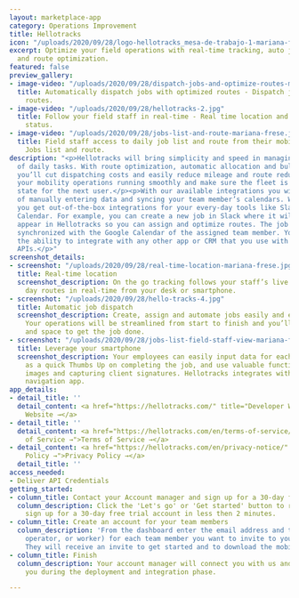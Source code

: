 ```yaml
---
layout: marketplace-app
category: Operations Improvement
title: Hellotracks
icon: "/uploads/2020/09/28/logo-hellotracks_mesa-de-trabajo-1-mariana-frese.png"
excerpt: Optimize your field operations with real-time tracking, auto job dispatch,
  and route optimization.
featured: false
preview_gallery:
- image-video: "/uploads/2020/09/28/dispatch-jobs-and-optimize-routes-mariana-frese.jpg"
  title: Automatically dispatch jobs with optimized routes - Dispatch jobs and optimize
    routes.
- image-video: "/uploads/2020/09/28/hellotracks-2.jpg"
  title: Follow your field staff in real-time - Real time location and field staff
    status.
- image-video: "/uploads/2020/09/28/jobs-list-and-route-mariana-frese.jpg"
  title: Field staff access to daily job list and route from their mobile device -
    Jobs list and route.
description: "<p>Hellotracks will bring simplicity and speed in managing thousands
  of daily tasks. With route optimization, automatic allocation and bulk job uploads,
  you’ll cut dispatching costs and easily reduce mileage and route redundancy. Get
  your mobility operations running smoothly and make sure the fleet is in perfect
  state for the next user.</p><p>With our available integrations you will save hours
  of manually entering data and syncing your team member’s calendars. With Hellotracks,
  you get out-of-the-box integrations for your every-day tools like Slack and Google
  Calendar. For example, you can create a new job in Slack where it will automatically
  appear in Hellotracks so you can assign and optimize routes. The job can also be
  synchronized with the Google Calendar of the assigned team member. You also have
  the ability to integrate with any other app or CRM that you use with our developer-friendly
  APIs.</p>"
screenshot_details:
- screenshot: "/uploads/2020/09/28/real-time-location-mariana-frese.jpg"
  title: Real-time location
  screenshot_description: On the go tracking follows your staff’s live location and
    day routes in real-time from your desk or smartphone.
- screenshot: "/uploads/2020/09/28/hello-tracks-4.jpg"
  title: Automatic job dispatch
  screenshot_description: Create, assign and automate jobs easily and effectively.
    Your operations will be streamlined from start to finish and you’ll have time
    and space to get the job done.
- screenshot: "/uploads/2020/09/28/jobs-list-field-staff-view-mariana-frese.jpg"
  title: Leverage your smartphone
  screenshot_description: Your employees can easily input data for each job, as simple
    as a quick Thumbs Up on completing the job, and use valuable functions like attaching
    images and capturing client signatures. Hellotracks integrates with your preferred
    navigation app.
app_details:
- detail_title: ''
  detail_content: <a href="https://hellotracks.com/" title="Developer Website →">Developer
    Website →</a>
- detail_title: ''
  detail_content: <a href="https://hellotracks.com/en/terms-of-service/" title="Terms
    of Service →">Terms of Service →</a>
- detail_content: <a href="https://hellotracks.com/en/privacy-notice/" title="Privacy
    Policy →">Privacy Policy →</a>
  detail_title: ''
access_needed:
- Deliver API Credentials
getting_started:
- column_title: Contact your Account manager and sign up for a 30-day free trial account
  column_description: Click the 'Let's go' or 'Get started' button to reach out and
    sign up for a 30-day free trial account in less then 2 minutes.
- column_title: Create an account for your team members
  column_description: 'From the dashboard enter the email address and the role (admin,
    operator, or worker) for each team member you want to invite to your account.
    They will receive an invite to get started and to download the mobile app. '
- column_title: Finish
  column_description: Your account manager will connect you with us and we will help
    you during the deployment and integration phase.

---
```

